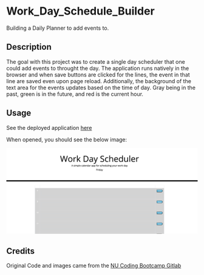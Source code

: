 # Work_Day_Schedule_Builder
Building a Daily Planner to add events to.

## Description

The goal with this project was to create a single day scheduler that one could add events to throught the day. The application runs natively in the browser and when save buttons are clicked for the lines, the event in that line are saved even upon page reload. Additionally, the background of the text area for the events updates based on the time of day. Gray being in the past, green is in the future, and red is the current hour.

## Usage

See the deployed application [here](https://tward9.github.io/Work_Day_Schedule_Builder/)

When opened, you should see the below image:


![Single Day Schedule landing page](Single_Day_Schedule_Page.png)

## Credits

Original Code and images came from the [NU Coding Bootcamp Gitlab](https://nu.bootcampcontent.com/NU-Coding-Bootcamp/NU-VIRT-FSF-PT-01-2022-U-LOL)